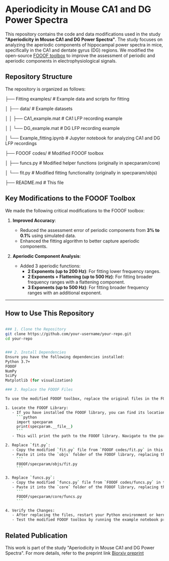 # Aperiodicity in Mouse CA1 and DG Power Spectra

This repository contains the code and data modifications used in the study **"Aperiodicity in Mouse CA1 and DG Power Spectra"**. The study focuses on analyzing the aperiodic components of hippocampal power spectra in mice, specifically in the CA1 and dentate gyrus (DG) regions. We modified the open-source [FOOOF toolbox](https://github.com/fooof-tools/fooof) to improve the assessment of periodic and aperiodic components in electrophysiological signals.


## Repository Structure

The repository is organized as follows:

├── Fitting examples/ # Example data and scripts for fitting

│ ├── data/ # Example datasets

│ │ ├── CA1_example.mat # CA1 LFP recording example

│ │ └── DG_example.mat # DG LFP recording example

│ └── Example_fitting.ipynb # Jupyter notebook for analyzing CA1 and DG LFP recordings

├── FOOOF codes/ # Modified FOOOF toolbox


│ ├── funcs.py # Modified helper functions (originally in specparam/core)

│ └── fit.py # Modified fitting functionality (originally in specparam/objs)


├── README.md # This file


## Key Modifications to the FOOOF Toolbox

We made the following critical modifications to the FOOOF toolbox:

1. **Improved Accuracy**:
   - Reduced the assessment error of periodic components from **3% to 0.1%** using simulated data.
   - Enhanced the fitting algorithm to better capture aperiodic components.

2. **Aperiodic Component Analysis**:
   - Added 3 aperiodic functions:
     - **2 Exponents (up to 200 Hz)**: For fitting lower frequency ranges.
     - **2 Exponents + Flattening (up to 500 Hz)**: For fitting broader frequency ranges with a flattening component.
     - **3 Exponents (up to 500 Hz)**: For fitting broader frequency ranges with an additional exponent.

---

## How to Use This Repository

```bash

### 1. Clone the Repository
git clone https://github.com/your-username/your-repo.git
cd your-repo


### 2. Install Dependencies
Ensure you have the following dependencies installed:
Python 3.7+
FOOOF
NumPy
SciPy
Matplotlib (for visualization)

### 3. Replace the FOOOF Files

To use the modified FOOOF toolbox, replace the original files in the FOOOF library with the modified versions provided in this repository. Follow these steps:

1. Locate the FOOOF Library:
   - If you have installed the FOOOF library, you can find its location by running the following command in Python:
     ```python
     import specparam
     print(specparam.__file__)
     ```
   - This will print the path to the FOOOF library. Navigate to the parent directory of this path.

2. Replace `fit.py`:
   - Copy the modified `fit.py` file from `FOOOF codes/fit.py` in this repository.
   - Paste it into the `objs` folder of the FOOOF library, replacing the original file:
     ```
     FOOOF/specparam/objs/fit.py
     ```

3. Replace `funcs.py`:
   - Copy the modified `funcs.py` file from `FOOOF codes/funcs.py` in this repository.
   - Paste it into the `core` folder of the FOOOF library, replacing the original file:
     ```
     FOOOF/specparam/core/funcs.py
     ```

4. Verify the Changes:
   - After replacing the files, restart your Python environment or kernel to ensure the changes take effect.
   - Test the modified FOOOF toolbox by running the example notebook provided in the `Fitting examples/` folder.

```

## Related Publication
This work is part of the study "Aperiodicity in Mouse CA1 and DG Power Spectra". For more details, refer to the preprint link 
[Biorxiv preprint](https://www.biorxiv.org/content/10.1101/2025.01.30.635678v1)
